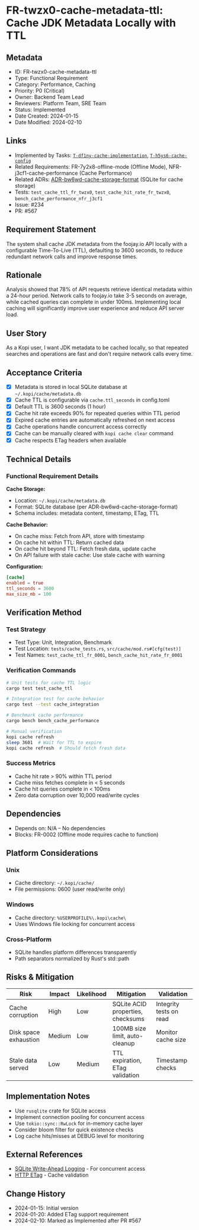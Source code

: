 # FR-twzx0-cache-metadata-ttl: Cache JDK Metadata Locally with TTL

## Metadata

- ID: FR-twzx0-cache-metadata-ttl
- Type: Functional Requirement
- Category: Performance, Caching
- Priority: P0 (Critical)
- Owner: Backend Team Lead
- Reviewers: Platform Team, SRE Team
- Status: Implemented
- Date Created: 2024-01-15
- Date Modified: 2024-02-10

## Links

<!-- Internal project artifacts only -->

- Implemented by Tasks: [`T-df1ny-cache-implementation`](../../tasks/T-df1ny-cache-implementation/), [`T-h5ys6-cache-config`](../../tasks/T-h5ys6-cache-config/)
- Related Requirements: FR-7y2x8-offline-mode (Offline Mode), NFR-j3cf1-cache-performance (Cache Performance)
- Related ADRs: [ADR-bw6wd-cache-storage-format](../../adr/ADR-bw6wd-cache-storage-format.md) (SQLite for cache storage)
- Tests: `test_cache_ttl_fr_twzx0`, `test_cache_hit_rate_fr_twzx0`, `bench_cache_performance_nfr_j3cf1`
- Issue: #234
- PR: #567

## Requirement Statement

The system shall cache JDK metadata from the foojay.io API locally with a configurable Time-To-Live (TTL), defaulting to 3600 seconds, to reduce redundant network calls and improve response times.

## Rationale

Analysis showed that 78% of API requests retrieve identical metadata within a 24-hour period. Network calls to foojay.io take 3-5 seconds on average, while cached queries can complete in under 100ms. Implementing local caching will significantly improve user experience and reduce API server load.

## User Story

As a Kopi user, I want JDK metadata to be cached locally, so that repeated searches and operations are fast and don't require network calls every time.

## Acceptance Criteria

- [x] Metadata is stored in local SQLite database at `~/.kopi/cache/metadata.db`
- [x] Cache TTL is configurable via `cache.ttl_seconds` in config.toml
- [x] Default TTL is 3600 seconds (1 hour)
- [x] Cache hit rate exceeds 90% for repeated queries within TTL period
- [x] Expired cache entries are automatically refreshed on next access
- [x] Cache operations handle concurrent access correctly
- [x] Cache can be manually cleared with `kopi cache clear` command
- [x] Cache respects ETag headers when available

## Technical Details

### Functional Requirement Details

**Cache Storage:**

- Location: `~/.kopi/cache/metadata.db`
- Format: SQLite database (per ADR-bw6wd-cache-storage-format)
- Schema includes: metadata content, timestamp, ETag, TTL

**Cache Behavior:**

- On cache miss: Fetch from API, store with timestamp
- On cache hit within TTL: Return cached data
- On cache hit beyond TTL: Fetch fresh data, update cache
- On API failure with stale cache: Use stale cache with warning

**Configuration:**

```toml
[cache]
enabled = true
ttl_seconds = 3600
max_size_mb = 100
```

## Verification Method

### Test Strategy

- Test Type: Unit, Integration, Benchmark
- Test Location: `tests/cache_tests.rs`, `src/cache/mod.rs#[cfg(test)]`
- Test Names: `test_cache_ttl_fr_0001`, `bench_cache_hit_rate_fr_0001`

### Verification Commands

```bash
# Unit tests for cache TTL logic
cargo test test_cache_ttl

# Integration test for cache behavior
cargo test --test cache_integration

# Benchmark cache performance
cargo bench bench_cache_performance

# Manual verification
kopi cache refresh
sleep 3601  # Wait for TTL to expire
kopi cache refresh  # Should fetch fresh data
```

### Success Metrics

- Cache hit rate > 90% within TTL period
- Cache miss fetches complete in < 5 seconds
- Cache hit queries complete in < 100ms
- Zero data corruption over 10,000 read/write cycles

## Dependencies

- Depends on: N/A – No dependencies
- Blocks: FR-0002 (Offline mode requires cache to function)

## Platform Considerations

### Unix

- Cache directory: `~/.kopi/cache/`
- File permissions: 0600 (user read/write only)

### Windows

- Cache directory: `%USERPROFILE%\.kopi\cache\`
- Uses Windows file locking for concurrent access

### Cross-Platform

- SQLite handles platform differences transparently
- Path separators normalized by Rust's std::path

## Risks & Mitigation

| Risk                  | Impact | Likelihood | Mitigation                        | Validation              |
| --------------------- | ------ | ---------- | --------------------------------- | ----------------------- |
| Cache corruption      | High   | Low        | SQLite ACID properties, checksums | Integrity tests on read |
| Disk space exhaustion | Medium | Low        | 100MB size limit, auto-cleanup    | Monitor cache size      |
| Stale data served     | Low    | Medium     | TTL expiration, ETag validation   | Timestamp checks        |

## Implementation Notes

- Use `rusqlite` crate for SQLite access
- Implement connection pooling for concurrent access
- Use `tokio::sync::RwLock` for in-memory cache layer
- Consider bloom filter for quick existence checks
- Log cache hits/misses at DEBUG level for monitoring

## External References

- [SQLite Write-Ahead Logging](https://sqlite.org/wal.html) - For concurrent access
- [HTTP ETag](https://developer.mozilla.org/en-US/docs/Web/HTTP/Headers/ETag) - Cache validation

## Change History

- 2024-01-15: Initial version
- 2024-01-20: Added ETag support requirement
- 2024-02-10: Marked as Implemented after PR #567
